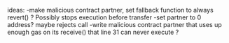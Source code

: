 ideas:
-make malicious contract partner, set fallback function to always revert() ? Possibly stops execution before transfer
-set partner to 0 address? maybe rejects call
-write malicious contract partner that uses up enough gas on its receive() that line 31 can never execute ?